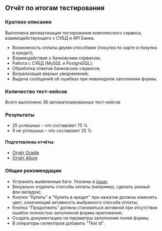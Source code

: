 ## Отчёт по итогам тестирования

### Краткое описание

Выполнена автоматизация тестирования комплексного сервиса, взаимодействующего с СУБД и API Банка.

* Возможность оплаты двумя способами (покупка по карте и покупка в кредит);
* Взаимодействие с банковским сервисом;
* Работа с СУБД (MySQL и PostgreSQL);
* Обработка ответов банковских сервисов;
* Визуализация верных уведомлений;
* Выдача сообщений об ошибках при невалидном заполнении формы.

### Количество тест-кейсов
Всего выполнено 36 автоматизированных тест-кейсов

### Результаты
* 25 успешных – что составляет 75 %
* 9 не успешных – что составляет 25 %

#### Подготовлены отчёты:
* [Отчёт Gradle](https://github.com/Timurandteam/QA-Diplom-Marrakesh/issues/10)
* [Отчёт Allure](https://github.com/Timurandteam/QA-Diplom-Marrakesh/issues/11)

### Общие рекомендации
* Устранить выявленные баги. Указаны в [issue](https://github.com/Timurandteam/QA-Diplom-Marrakesh/issues);
* Визуально отделить способы оплаты (например, сделать разный фон вкладок);
* Кнопки "Купить" и "Купить в кредит" при нажатии должны изменять цвет, означающий активность выбранного способа оплаты;
* Кнопка "Продолжить" должна становиться активной при отсутствии ошибок полностью заполненой формы приложения;
* Создать документацию на параметры заполнения полей формы;
* В операторы селекторов добавить "Test id".
